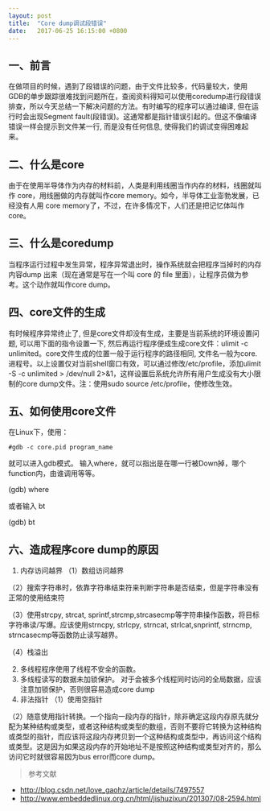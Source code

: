 ```yaml
---
layout: post
title:  "Core dump调试段错误"
date:   2017-06-25 16:15:00 +0800
---
```

**一、前言**
----

在做项目的时候，遇到了段错误的问题，由于文件比较多，代码量较大，使用GDB的单步跟踪很难找到问题所在，查阅资料得知可以使用coredump进行段错误排查，所以今天总结一下解决问题的方法。有时编写的程序可以通过编译, 但在运行时会出现Segment fault(段错误)。这通常都是指针错误引起的。但这不像编译错误一样会提示到文件某一行, 而是没有任何信息, 使得我们的调试变得困难起来。

**二、什么是core**
---------

由于在使用半导体作为内存的材料前，人类是利用线圈当作内存的材料，线圈就叫作 core，用线圈做的内存就叫作core memory。如今，半导体工业澎勃发展，已经没有人用 core memory了，不过，在许多情况下，人们还是把记忆体叫作core。

**三、什么是coredump**
-------------

当程序运行过程中发生异常，程序异常退出时，操作系统就会把程序当掉时的内存内容dump 出来（现在通常是写在一个叫 core 的 file 里面），让程序员做为参考。这个动作就叫作core dump。

**四、core文件的生成**
-----------

有时候程序异常终止了, 但是core文件却没有生成，主要是当前系统的环境设置问题, 可以用下面的指令设置一下, 然后再运行程序便成生成core文件：ulimit -c unlimited。core文件生成的位置一般于运行程序的路径相同, 文件名一般为core.进程号。以上设置仅对当前shell窗口有效，可以通过修改/etc/profile，添加ulimit -S -c unlimited > /dev/null 2>&1，这样设置后系统允许所有用户生成没有大小限制的core dump文件。注：使用sudo  source /etc/profile，使修改生效。

**五、如何使用core文件**
------------

在Linux下，使用：
```
#gdb -c core.pid program_name 
```
就可以进入gdb模式。 
输入where，就可以指出是在哪一行被Down掉，哪个function内，由谁调用等等。

(gdb) where 

或者输入 bt

(gdb) bt

**六、造成程序core dump的原因**
------------------

 

 1. 内存访问越界
  （1）数组访问越界

  （2）搜索字符串时，依靠字符串结束符来判断字符串是否结束，但是字符串没有正常的使用结束符
  
  （3）使用strcpy, strcat, sprintf,strcmp,strcasecmp等字符串操作函数，将目标字符串读/写爆。应该使用strncpy, strlcpy, strncat, strlcat,snprintf, strncmp, strncasecmp等函数防止读写越界。
  
 （4）栈溢出

 2. 多线程程序使用了线程不安全的函数。
 3. 多线程读写的数据未加锁保护。
对于会被多个线程同时访问的全局数据，应该注意加锁保护，否则很容易造成core dump
 4. 非法指针
  （1）使用空指针

  （2）随意使用指针转换。一个指向一段内存的指针，除非确定这段内存原先就分配为某种结构或类型，或者这种结构或类型的数组，否则不要将它转换为这种结构或类型的指针，而应该将这段内存拷贝到一个这种结构或类型中，再访问这个结构或类型。这是因为如果这段内存的开始地址不是按照这种结构或类型对齐的，那么访问它时就很容易因为bus error而core dump。
>参考文献
- http://blog.csdn.net/love_gaohz/article/details/7497557
- http://www.embeddedlinux.org.cn/html/jishuzixun/201307/08-2594.html

